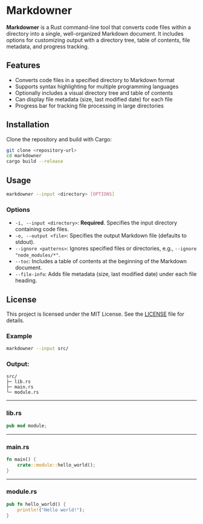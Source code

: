 # Markdowner

**Markdowner** is a Rust command-line tool that converts code files within a directory into a single, well-organized Markdown document. It includes options for customizing output with a directory tree, table of contents, file metadata, and progress tracking.

## Features

- Converts code files in a specified directory to Markdown format
- Supports syntax highlighting for multiple programming languages
- Optionally includes a visual directory tree and table of contents
- Can display file metadata (size, last modified date) for each file
- Progress bar for tracking file processing in large directories

## Installation

Clone the repository and build with Cargo:

```bash
git clone <repository-url>
cd markdowner
cargo build --release
```

## Usage

```bash
markdowner --input <directory> [OPTIONS]
```

### Options

- `-i, --input <directory>`: **Required**. Specifies the input directory containing code files.
- `-o, --output <file>`: Specifies the output Markdown file (defaults to stdout).
- `--ignore <patterns>`: Ignores specified files or directories, e.g., `--ignore "node_modules/*"`.
- `--toc`: Includes a table of contents at the beginning of the Markdown document.
- `--file-info`: Adds file metadata (size, last modified date) under each file heading.

## License

This project is licensed under the MIT License. See the [LICENSE](LICENSE) file for details.

### Example

```bash
markdowner --input src/
```

### Output:

```  
src/  
├─ lib.rs  
├─ main.rs  
└─ module.rs  
```  

---  

### lib.rs

```rust  
pub mod module;
```  
  
---  

### main.rs

```rust  
fn main() {
    crate::module::hello_world();
}
```  


---  

### module.rs

```rust  
pub fn hello_world() {
	println!("Hello world!");
}
```  
  

